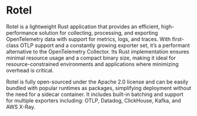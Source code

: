 
# Rotel

Rotel is a lightweight Rust application that provides an efficient, high-performance solution for collecting, processing, and exporting OpenTelemetry data with support for metrics, logs, and traces. With first-class OTLP support and a constantly growing exporter set, it’s a performant alternative to the OpenTelemetry Collector. Its Rust implementation ensures minimal resource usage and a compact binary size, making it ideal for resource-constrained environments and applications where minimizing overhead is critical.

Rotel is fully open-sourced under the Apache 2.0 license and can be easily bundled with popular runtimes as packages, simplifying deployment without the need for a sidecar container. It includes built-in batching and support for multiple exporters including: OTLP, Datadog, ClickHouse, Kafka, and AWS X-Ray.
